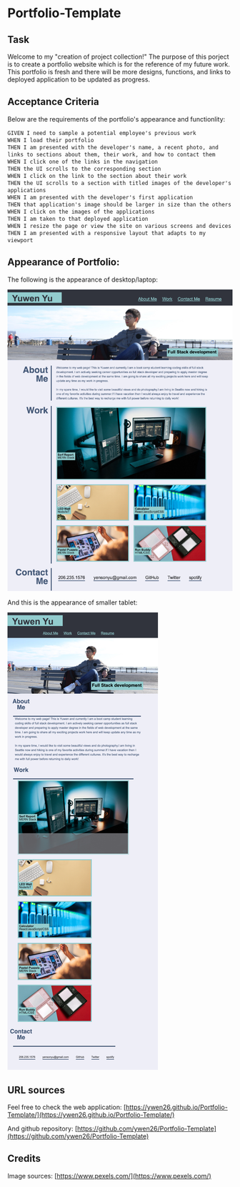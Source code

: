 # Portfolio-Template

## Task

Welcome to my "creation of project collection!" The purpose of this porject is to create a portfolio website which is for the reference of my future work. This portfolio is fresh and there will be more designs, functions, and links to deployed application to be updated as progress. 

## Acceptance Criteria

Below are the requirements of the portfolio's appearance and functionlity:

```
GIVEN I need to sample a potential employee's previous work
WHEN I load their portfolio
THEN I am presented with the developer's name, a recent photo, and links to sections about them, their work, and how to contact them
WHEN I click one of the links in the navigation
THEN the UI scrolls to the corresponding section
WHEN I click on the link to the section about their work
THEN the UI scrolls to a section with titled images of the developer's applications
WHEN I am presented with the developer's first application
THEN that application's image should be larger in size than the others
WHEN I click on the images of the applications
THEN I am taken to that deployed application
WHEN I resize the page or view the site on various screens and devices
THEN I am presented with a responsive layout that adapts to my viewport
```

## Appearance of Portfolio:

The following is the appearance of desktop/laptop:

![large screen](./assets/images/screenshot.png)

And this is the appearance of smaller tablet:

![smaller screen](./assets/images/screenshot-2.png)

## URL sources
Feel free to check the web application: [https://ywen26.github.io/Portfolio-Template/](https://ywen26.github.io/Portfolio-Template/)

And github repository: [https://github.com/ywen26/Portfolio-Template](https://github.com/ywen26/Portfolio-Template)

## Credits

Image sources: [https://www.pexels.com/](https://www.pexels.com/)